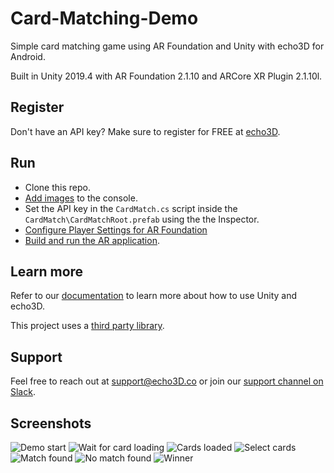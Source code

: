 # Card-Matching-Demo
Simple card matching game using AR Foundation and Unity with echo3D for Android.

Built in Unity 2019.4 with AR Foundation 2.1.10 and ARCore XR Plugin 2.1.10l.

## Register
Don't have an API key? Make sure to register for FREE at [echo3D](https://console.echo3D.co/#/auth/register).

## Run
* Clone this repo.
* [Add images](https://docs.echo3D.co/quickstart/add-a-3d-model) to the console.
* Set the API key in the `CardMatch.cs` script inside the `CardMatch\CardMatchRoot.prefab` using the the Inspector.
* [Configure Player Settings for AR Foundation](https://developers.google.com/ar/develop/unity-arf/getting-started-ar-foundation#configure_player_settings)
* [Build and run the AR application](https://docs.echo3d.co/unity/adding-ar-capabilities#4.-build-and-run-the-ar-application).

## Learn more
Refer to our [documentation](https://docs.echo3D.co/unity/) to learn more about how to use Unity and echo3D.

This project uses a [third party library](https://pub.dev/packages/flutter_unity#-readme-tab-).

## Support
Feel free to reach out at [support@echo3D.co](mailto:support@echo3D.co) or join our [support channel on Slack](https://go.echo3D.co/join).

## Screenshots
![Demo start](/Assets/Images/1-Start.png)
![Wait for card loading](/Assets/Images/2-WaitForLoad.png)
![Cards loaded](/Assets/Images/3-Loaded.png)
![Select cards](/Assets/Images/4-SelectedCards.png)
![Match found](/Assets/Images/5-MatchFound.png)
![No match found](/Assets/Images/6-NoMatch.png)
![Winner](/Assets/Images/7-Winner.png)
